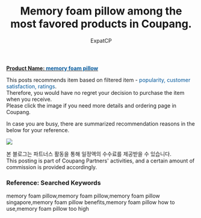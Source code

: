 ﻿---
layout: post
title:  "Memory foam pillow among the most favored products in Coupang."
author: ExpatCP
categories: [ Living/Furniture ]
tags: [memory foam pillow,memory foam pillow,memory foam pillow singapore,memory foam pillow benefits,memory foam pillow how to use,memory foam pillow too high]
image: https://thumbnail7.coupangcdn.com/thumbnails/remote/492x492ex/image/retail/images/2019/11/13/11/1/7a6e66cb-d598-4a18-a2db-01bead9fabd6.jpg 
---

<a href="https://link.coupang.com/a/lTVl7"><b>Product Name: <font color='#01579B'>memory foam pillow</font></b></a>

This posts recommends item based on filtered item - <font color='#01579B'>popularity, customer satisfaction, ratings</font>.<br>
Therefore, you would have no regret your decision to purchase the item when you receive.<br>
Please click the image if you need more details and ordering page in Coupang. 

In case you are busy, there are summarized recommendation reasons in the below for your reference. 

<a href="https://link.coupang.com/a/lTVl7"><img src="https://thumbnail6.coupangcdn.com/thumbnails/remote/q89/image/retail/images/27528871891428-7e570fde-8663-40d6-9d16-8c210098e4b4.jpg"></a> 

본 블로그는 파트너스 활동을 통해 일정액의 수수료를 제공받을 수 있습니다.<br>
This posting is part of Coupang Partners' activities, and a certain amount of commission is provided accordingly.

### Reference: Searched Keywords  
memory foam pillow,memory foam pillow,memory foam pillow singapore,memory foam pillow benefits,memory foam pillow how to use,memory foam pillow too high
